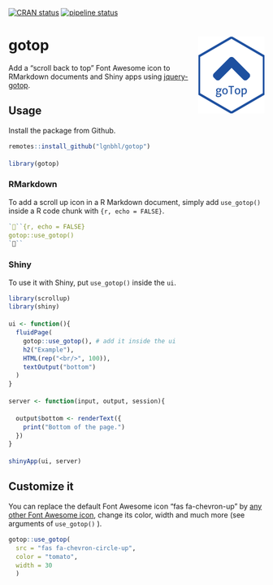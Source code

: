 
<!-- README.md is generated from README.Rmd. Please edit that file -->

[![CRAN
status](https://www.r-pkg.org/badges/version/gotop)](https://CRAN.R-project.org/package=gotop)
[![pipeline
status](https://gitlab.com/lgnbhl/gotop/badges/master/pipeline.svg)](https://gitlab.com/lgnbhl/gotop/pipelines)

# gotop <img src="man/figures/logo.png" align="right" />

Add a “scroll back to top” Font Awesome icon to RMarkdown documents and
Shiny apps using [jquery-gotop](https://scottdorman.blog/jquery-gotop/).

## Usage

Install the package from Github.

``` r
remotes::install_github("lgnbhl/gotop")

library(gotop)
```

### RMarkdown

To add a scroll up icon in a R Markdown document, simply add
`use_gotop()` inside a R code chunk with `{r, echo = FALSE}`.

``` r
```{r, echo = FALSE}
gotop::use_gotop()
```
```

### Shiny

To use it with Shiny, put `use_gotop()` inside the `ui`.

``` r
library(scrollup)
library(shiny)

ui <- function(){
  fluidPage(
    gotop::use_gotop(), # add it inside the ui
    h2("Example"), 
    HTML(rep("<br/>", 100)),
    textOutput("bottom")
  )
}

server <- function(input, output, session){

  output$bottom <- renderText({
    print("Bottom of the page.")
  })
}

shinyApp(ui, server)
```

## Customize it

You can replace the default Font Awesome icon “fas fa-chevron-up” by
[any other Font Awesome icon](https://fontawesome.com/icons?d=gallery),
change its color, width and much more (see arguments of `use_gotop()` ).

``` r
gotop::use_gotop(
  src = "fas fa-chevron-circle-up", 
  color = "tomato", 
  width = 30
  )
```
